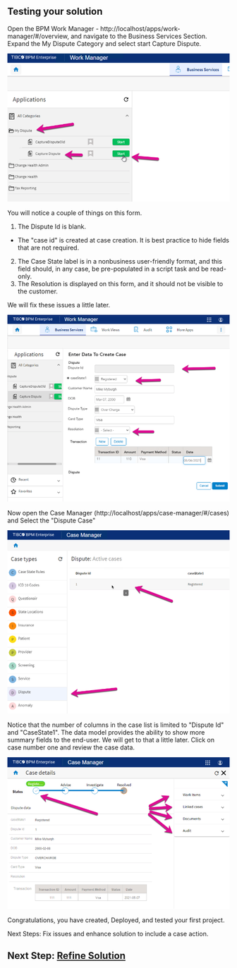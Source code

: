 ## Testing your solution
Open the BPM Work Manager - http://localhost/apps/work-manager/#/overview, and navigate to the Business Services Section.
Expand the My Dispute Category and select start Capture Dispute.

![forms_project](images/Testing/1.png)

You will notice a couple of things on this form. 
1. The Dispute Id is blank.
- The "case id" is created at case creation. It is best practice to hide fields that are not required. 
2. The Case State label is in a nonbusiness user-friendly format, and this field should, in any case, be pre-populated in a script task and be read-only. 
3. The Resolution is displayed on this form, and it should not be visible to the customer. 

We will fix these issues a little later. 

![forms_project](images/Testing/2.png)

Now open the Case Manager (http://localhost/apps/case-manager/#/cases) and Select the "Dispute Case"

![forms_project](images/Testing/3.png)

Notice that the number of columns in the case list is limited to "Dispute Id" and "CaseState1". The data model provides the ability to show more summary fields to the end-user. We will get to that a little later. Click on case number one and review the case data. 

![forms_project](images/Testing/4.png)

Congratulations, you have created, Deployed, and tested your first project. 

Next Steps: Fix issues and enhance solution to include a case action.
## Next Step: [Refine Solution](refine_Project.md)